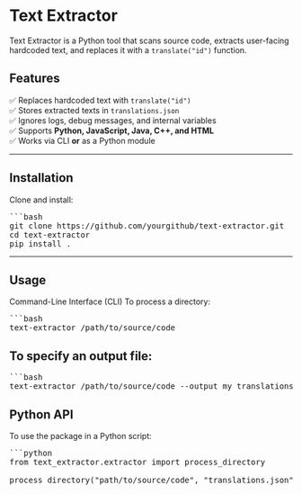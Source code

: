 # Text Extractor

Text Extractor is a Python tool that scans source code, extracts user-facing hardcoded text, and replaces it with a `translate("id")` function.

## Features
✅ Replaces hardcoded text with `translate("id")`  
✅ Stores extracted texts in `translations.json`  
✅ Ignores logs, debug messages, and internal variables  
✅ Supports **Python, JavaScript, Java, C++, and HTML**  
✅ Works via CLI **or** as a Python module  

---

## Installation
Clone and install:
<pre>
```bash
git clone https://github.com/yourgithub/text-extractor.git
cd text-extractor
pip install .
</pre>
---

## Usage
Command-Line Interface (CLI)
To process a directory:

<pre>
```bash
text-extractor /path/to/source/code
</pre>

## To specify an output file:

<pre>
```bash
text-extractor /path/to/source/code --output my_translations.json
</pre>

## Python API
To use the package in a Python script:

<pre>
```python
from text_extractor.extractor import process_directory

process_directory("path/to/source/code", "translations.json")
</pre>